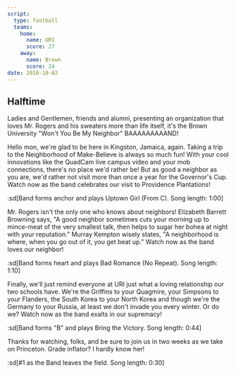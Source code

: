 ```yaml
---
script:
  type: football
  teams:
    home:
      name: URI
      score: 27
    away:
      name: Brown
      score: 24
date: 2010-10-02
---
```


## Halftime

Ladies and Gentlemen, friends and alumni, presenting an organization that loves Mr. Rogers and his sweaters more than life itself, it's the Brown University "Won't You Be My Neighbor" BAAAAAAAAAND!

Hello mon, we're glad to be here in Kingston, Jamaica, again. Taking a trip to the Neighborhood of Make-Believe is always so much fun! With your cool innovations like the QuadCam live campus video and your mob connections, there's no place we'd rather be! But as good a neighbor as you are, we'd rather not visit more than once a year for the Governor's Cup. Watch now as the band celebrates our visit to Providence Plantations!

:sd[Band forms anchor and plays Uptown Girl (From C). Song length: 1:00]

Mr. Rogers isn't the only one who knows about neighbors! Elizabeth Barrett Browning says, "A good neighbor sometimes cuts your morning up to mince-meat of the very smallest talk, then helps to sugar her bohea at night with your reputation." Murray Kempton wisely states, "A neighborhood is where, when you go out of it, you get beat up." Watch now as the band loves our neighbor!

:sd[Band forms heart and plays Bad Romance (No Repeat). Song length: 1:10]

Finally, we'll just remind everyone at URI just what a loving relationship our two schools have. We're the Griffins to your Quagmire, your Simpsons to your Flanders, the South Korea to your North Korea and though we're the Germany to your Russia, at least we don't invade you every winter. Or do we? Watch now as the band exalts in our supremacy!

:sd[Band forms "B" and plays Bring the Victory. Song length: 0:44]

Thanks for watching, folks, and be sure to join us in two weeks as we take on Princeton. Grade inflator? I hardly know her!

:sd[#1 as the Band leaves the field. Song length: 0:30]
